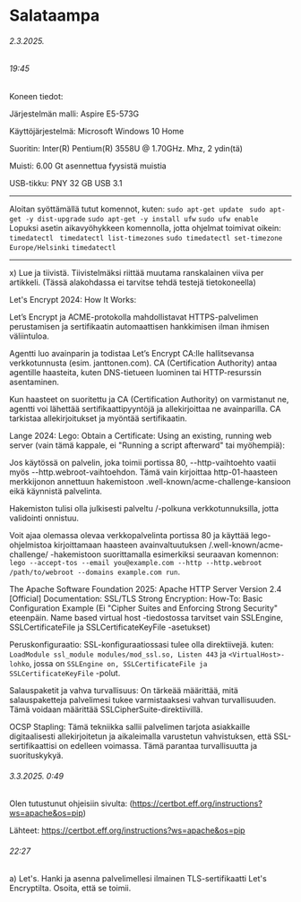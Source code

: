 Salataampa
===
###### 2.3.2025.
###### 19:45

Koneen tiedot: 

Järjestelmän malli: Aspire E5-573G

Käyttöjärjestelmä: Microsoft Windows 10 Home

Suoritin: Inter(R) Pentium(R) 3558U @ 1.70GHz. Mhz, 2 ydin(tä)

Muisti: 6.00 Gt asennettua fyysistä muistia

 USB-tikku: PNY 32 GB USB 3.1

-----
Aloitan syöttämällä tutut komennot, kuten: ```sudo apt-get update ``` ``` sudo apt-get -y dist-upgrade ``` ``` sudo apt-get -y install ufw ``` ```sudo ufw enable ```  
Lopuksi asetin aikavyöhykkeen komennolla, jotta ohjelmat toimivat oikein: ```timedatectl ``` ```timedatectl list-timezones``` ``` sudo timedatectl set-timezone Europe/Helsinki ```
```timedatectl ```

-----
x) Lue ja tiivistä. Tiivistelmäksi riittää muutama ranskalainen viiva per artikkeli. (Tässä alakohdassa ei tarvitse tehdä testejä tietokoneella)

Let's Encrypt 2024: How It Works:

Let’s Encrypt ja ACME-protokolla mahdollistavat HTTPS-palvelimen perustamisen ja sertifikaatin automaattisen hankkimisen ilman ihmisen väliintuloa.

 Agentti luo avainparin ja todistaa Let’s Encrypt CA:lle hallitsevansa verkkotunnusta (esim. janttonen.com). CA (Certification Authority) antaa agentille haasteita, kuten DNS-tietueen luominen tai HTTP-resurssin asentaminen.
 
 Kun haasteet on suoritettu ja CA (Certification Authority) on varmistanut ne, agentti voi lähettää sertifikaattipyyntöjä ja allekirjoittaa ne avainparilla. CA tarkistaa allekirjoitukset ja myöntää sertifikaatin.

Lange 2024: Lego: Obtain a Certificate: Using an existing, running web server (vain tämä kappale, ei "Running a script afterward" tai myöhempiä):

Jos käytössä on palvelin, joka toimii portissa 80, --http-vaihtoehto vaatii myös --http.webroot-vaihtoehdon. Tämä vain kirjoittaa http-01-haasteen merkkijonon annettuun hakemistoon .well-known/acme-challenge-kansioon eikä käynnistä palvelinta.

Hakemiston tulisi olla julkisesti palveltu /-polkuna verkkotunnuksilla, jotta validointi onnistuu.

Voit ajaa olemassa olevaa verkkopalvelinta portissa 80 ja käyttää lego-ohjelmistoa kirjoittamaan haasteen avainvaltuutuksen <webroot dir>/.well-known/acme-challenge/ -hakemistoon suorittamalla esimerkiksi seuraavan komennon: ```lego --accept-tos --email you@example.com --http --http.webroot /path/to/webroot --domains example.com run```.

The Apache Software Foundation 2025: Apache HTTP Server Version 2.4 [Official] Documentation: SSL/TLS Strong Encryption: How-To: Basic Configuration Example (Ei "Cipher Suites and Enforcing Strong Security" eteenpäin. Name based virtual host -tiedostossa tarvitset vain SSLEngine, SSLCertificateFile ja SSLCertificateKeyFile -asetukset)

Peruskonfiguraatio: SSL-konfiguraatiossasi tulee olla direktiivejä. kuten: ```LoadModule ssl_module modules/mod_ssl.so, Listen 443``` ja ```<VirtualHost>-lohko```, jossa on ```SSLEngine on, SSLCertificateFile ja SSLCertificateKeyFile``` -polut.

Salauspaketit ja vahva turvallisuus: On tärkeää määrittää, mitä salauspaketteja palvelimesi tukee varmistaaksesi vahvan turvallisuuden. Tämä voidaan määrittää SSLCipherSuite-direktiivillä.

OCSP Stapling: Tämä tekniikka sallii palvelimen tarjota asiakkaille digitaalisesti allekirjoitetun ja aikaleimalla varustetun vahvistuksen, että SSL-sertifikaattisi on edelleen voimassa. Tämä parantaa turvallisuutta ja suorituskykyä.

###### 3.3.2025. 0:49

Olen tutustunut ohjeisiin sivulta: (https://certbot.eff.org/instructions?ws=apache&os=pip)






Lähteet: 
https://certbot.eff.org/instructions?ws=apache&os=pip 

###### 22:27 

a) Let's. Hanki ja asenna palvelimellesi ilmainen TLS-sertifikaatti Let's Encryptilta. Osoita, että se toimii.


